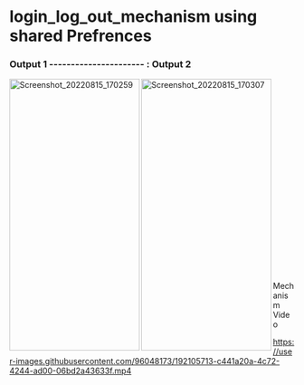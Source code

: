 # login_log_out_mechanism using shared Prefrences


### Output 1 ---------------------- : Output 2                  


<p>
  <img align="left" src="https://user-images.githubusercontent.com/96048173/192105639-96467f44-fe05-4b21-a14b-d7e02b6804dd.jpg" alt="Screenshot_20220815_170259" width=230 height=480/>
  
  <img align="left" src="https://user-images.githubusercontent.com/96048173/192105641-f596db72-3252-48dd-bd93-1d3b421a529b.jpg" alt="Screenshot_20220815_170307" width=230 height=480/>
  </br></br></br></br></br></br></br></br></br></br></br></br></br></br></br></br></br></br></br></br></br>
 Mechanism Video

  https://user-images.githubusercontent.com/96048173/192105713-c441a20a-4c72-4244-ad00-06bd2a43633f.mp4
  </p>
  





